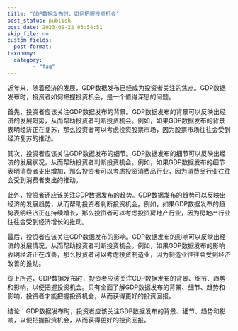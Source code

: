 ```yaml
---
title: "GDP数据发布时，如何把握投资机会"
post_status: publish
post_date: 2023-09-22 03:54:51
skip_file: no
custom_fields: 
  post-format: 
taxonomy:
  category:
        - "faq"
---
```


近年来，随着经济的发展，GDP数据发布已经成为投资者关注的焦点。GDP数据发布时，投资者如何把握投资机会，是一个值得深思的问题。

首先，投资者应该关注GDP数据发布的背景。GDP数据发布的背景可以反映出经济的发展趋势，从而帮助投资者判断投资机会。例如，如果GDP数据发布的背景表明经济正在复苏，那么投资者可以考虑投资股票市场，因为股票市场往往会受到经济复苏的推动。

其次，投资者应该关注GDP数据发布的细节。GDP数据发布的细节可以反映出经济的发展状况，从而帮助投资者判断投资机会。例如，如果GDP数据发布的细节表明消费者支出增加，那么投资者可以考虑投资消费品行业，因为消费品行业往往会受到消费者支出的推动。

此外，投资者还应该关注GDP数据发布的趋势。GDP数据发布的趋势可以反映出经济的发展趋势，从而帮助投资者判断投资机会。例如，如果GDP数据发布的趋势表明经济正在持续增长，那么投资者可以考虑投资房地产行业，因为房地产行业往往会受到经济增长的推动。

最后，投资者应该关注GDP数据发布的影响。GDP数据发布的影响可以反映出经济的发展情况，从而帮助投资者判断投资机会。例如，如果GDP数据发布的影响表明经济正在改善，那么投资者可以考虑投资制造业，因为制造业往往会受到经济改善的推动。

综上所述，GDP数据发布时，投资者应该关注GDP数据发布的背景、细节、趋势和影响，以便把握投资机会。只有全面了解GDP数据发布的背景、细节、趋势和影响，投资者才能把握投资机会，从而获得更好的投资回报。

结论：GDP数据发布时，投资者应该关注GDP数据发布的背景、细节、趋势和影响，以便把握投资机会，从而获得更好的投资回报。

